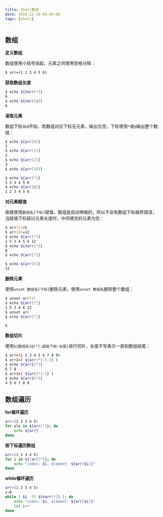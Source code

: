 ```yaml
---
title: Shell数组
date: 2019-12-10 09:44:09
tags: [shell]
---
```


## 数组

**定义数组**

数组使用小括号括起，元素之间使用空格分隔：

```bash
$ arr=(1 2 3 4 5 6)
```

**获取数组长度**

```bash
$ echo ${#arr[*]}
6
$ echo ${#arr[@]}
6
```

**读取元素**

数组下标从`0`开始，若数组对应下标无元素，输出位空。下标使用`*`或`@`输出整个数组：

```bash
$ echo ${arr[0]}
1
$ echo ${arr[1]}
2
$ echo ${arr[2]}
3
$ echo ${arr[10]}

$ echo ${arr[*]}
1 2 3 4 5 6
$ echo ${arr[@]}
1 2 3 4 5 6
```

<!--more-->

**对元素赋值**

直接使用`数组名[下标]`赋值，数组是自动伸缩的，所以不会有数组下标越界错误，
当赋值下标超过元素长度时，中间填充的元素为空：

```bash
$ arr[2]=5
$ arr[8]=12
$ echo ${arr[*]}
1 5 3 4 5 6 12
$ echo ${#arr[*]}
8
$ echo ${arr[7]}

$ echo ${arr[8]}
12
```

**删除元素**

使用`unset 数组名[下标]`删除元素，使用`unset 数组名`删除整个数组：

```bash
$ unset arr[4]
$ echo ${arr[*]}
1 5 3 4 6 12
$ unset arr
$ echo ${arr[*]}

$
```

**数组切片**

使用`${数组名[@|*]:起始下标:长度}`进行切片，长度不写表示一直到数组结尾：

```bash
$ arr=(1 2 3 4 5 6 7 8 9)
$ arr2=( ${arr[*]:5:3} )
$ echo ${arr2[*]}
6 7 8
$ arr3=( ${arr[*]:3} )
$ echo ${arr3[*]}
4 5 6 7 8 9
```

## 数组遍历

**for循环遍历**

```bash
arr=(1 2 3 4 5)
for ele in ${arr[*]}; do
    echo ${arr}
done
```

**按下标遍历数组**

```bash
arr=(1 2 3 4 5)
for i in ${!arr[*]}; do
    echo "index: $i, element: ${arr[$i]}"
done
```

**while循环遍历**

```bash
arr=(1 2 3 4 5)
i=0
while [ $i -lt ${#arr[*]} ]; do
    echo "index: $i, element: ${arr[$i]}"
    let i++
done
```
